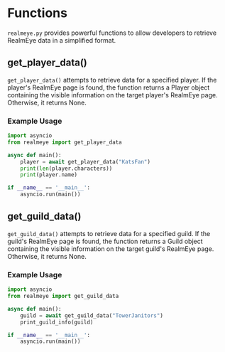 # Functions

`realmeye.py` provides powerful functions to allow developers to retrieve RealmEye data in a simplified format.

## get_player_data()

`get_player_data()` attempts to retrieve data for a specified player. If the player's RealmEye page is found, the function returns a Player object containing the visible information on the target player's RealmEye page. Otherwise, it returns None.

### Example Usage

```py
import asyncio
from realmeye import get_player_data

async def main():
    player = await get_player_data("KatsFan")
    print(len(player.characters))
    print(player.name)

if __name__ == '__main__':
    asyncio.run(main())
```


## get_guild_data()

`get_guild_data()` attempts to retrieve data for a specified guild. If the guild's RealmEye page is found, the function returns a Guild object containing the visible information on the target guild's RealmEye page. Otherwise, it returns None.

### Example Usage

```py
import asyncio
from realmeye import get_guild_data

async def main():
    guild = await get_guild_data("TowerJanitors")
    print_guild_info(guild)

if __name__ == '__main__':
    asyncio.run(main())
```